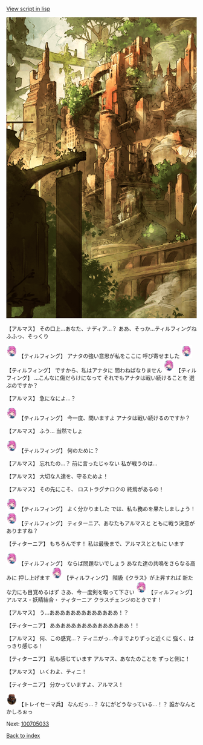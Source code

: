 [View script in lisp](../scripts/100705031.txt)

![beast_world_town2.png](../images/backgrounds/beast_world_town2.png)

【アルマス】
その口上…あなた、ナディア…？
ああ、そっか…ティルフィングね
ふふっ、そっくり

<img src="../images/units/3101411.png" alt="3101411.png" height="34"/>
【ティルフィング】
アナタの強い意思が私をここに
呼び寄せました

<img src="../images/units/3101411.png" alt="3101411.png" height="34"/>
【ティルフィング】
ですから、私はアナタに
問わねばなりません

<img src="../images/units/3101411.png" alt="3101411.png" height="34"/>
【ティルフィング】
…こんなに傷だらけになって
それでもアナタは戦い続けることを
選ぶのですか？

【アルマス】
急になによ…？

<img src="../images/units/3101411.png" alt="3101411.png" height="34"/>
【ティルフィング】
今一度、問いますよ
アナタは戦い続けるのですか？

【アルマス】
ふう…
当然でしょ

<img src="../images/units/3101411.png" alt="3101411.png" height="34"/>
【ティルフィング】
何のために？

【アルマス】
忘れたの…？
前に言ったじゃない
私が戦うのは…

【アルマス】
大切な人達を、守るためよ！

【アルマス】
その先にこそ、
ロストラグナロクの
終焉があるの！

<img src="../images/units/3101411.png" alt="3101411.png" height="34"/>
【ティルフィング】
よく分かりました
では、私も務めを果たしましょう！

<img src="../images/units/3101411.png" alt="3101411.png" height="34"/>
【ティルフィング】
ティターニア、あなたもアルマスと
ともに戦う決意がありますね？

【ティターニア】
もちろんです！
私は最後まで、アルマスとともに
います

<img src="../images/units/3101411.png" alt="3101411.png" height="34"/>
【ティルフィング】
ならば問題ないでしょう
あなた達の共鳴をさらなる高みに
押し上げます

<img src="../images/units/3101411.png" alt="3101411.png" height="34"/>
【ティルフィング】
階級《クラス》が上昇すれば
新たな力にも目覚めるはず
さあ、今一度剣を取って下さい

<img src="../images/units/3101411.png" alt="3101411.png" height="34"/>
【ティルフィング】
アルマス・妖精結合・
ティターニア
クラスチェンジのときです！

【アルマス】
う…あああああああああああああ！？

【ティターニア】
あああああああああああああああ！！

【アルマス】
何、この感覚…？
ティニがっ…今までよりずっと近くに
強く、はっきり感じる！

【ティターニア】
私も感じています
アルマス、あなたのことを
ずっと側に！

【アルマス】
いくわよ、ティニ！

【ティターニア】
分かっていますよ、アルマス！

<img src="../images/units/3830001.png" alt="3830001.png" height="34"/>
【トレイセーマ兵】
なんだっ…？
なにがどうなっている…！？
誰かなんとかしろぉっ

Next: [100705033](100705033.md)

[Back to index](index.md)
